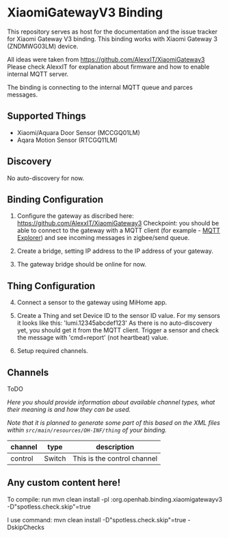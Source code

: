 # XiaomiGatewayV3 Binding

This repository serves as host for the documentation and the issue tracker for Xiaomi Gateway V3 binding.
This binding works with Xiaomi Gateway 3 (ZNDMWG03LM) device.

All ideas were taken from https://github.com/AlexxIT/XiaomiGateway3
Please check AlexxIT for explanation about firmware and how to enable internal MQTT server.

The binding is connecting to the internal MQTT queue and parces messages.


## Supported Things

- Xiaomi/Aquara Door Sensor (MCCGQ01LM)
- Aqara Motion Sensor (RTCGQ11LM)

## Discovery

No auto-discovery for now.

## Binding Configuration

1. Configure the gateway as discribed here: https://github.com/AlexxIT/XiaomiGateway3
Checkpoint: you should be able to connect to the gateway with a MQTT client (for example - [MQTT Explorer](http://mqtt-explorer.com/)) and see incoming messages in zigbee/send queue.

2. Create a bridge, setting IP address to the IP address of your gateway.

3. The gateway bridge should be online for now. 


## Thing Configuration

4. Connect a sensor to the gateway using MiHome app.

5. Create a Thing and set Device ID to the sensor ID value. For my sensors it looks like this: 'lumi.12345abcdef123'
As there is no auto-discovery yet, you should get it from the MQTT client. Trigger a sensor and check the message with 'cmd=report' (not heartbeat) value.   

6. Setup required channels.


## Channels

ToDO 

_Here you should provide information about available channel types, what their meaning is and how they can be used._

_Note that it is planned to generate some part of this based on the XML files within ```src/main/resources/OH-INF/thing``` of your binding._

| channel  | type   | description                  |
|----------|--------|------------------------------|
| control  | Switch | This is the control channel  |


## Any custom content here!


To compile: run mvn clean install -pl :org.openhab.binding.xiaomigatewayv3 -D"spotless.check.skip"=true

I use command: mvn clean install -D"spotless.check.skip"=true -DskipChecks